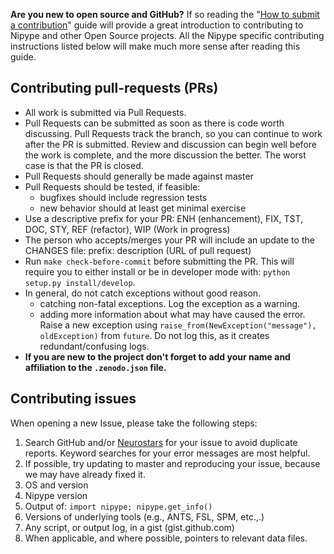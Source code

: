 **Are you new to open source and GitHub?** If so reading the "[How to submit a contribution](https://opensource.guide/how-to-contribute/#how-to-submit-a-contribution)" guide will provide a great introduction to contributing to Nipype and other Open Source projects. All the Nipype specific contributing instructions listed below will make much more sense after reading this guide.

## Contributing pull-requests (PRs)

* All work is submitted via Pull Requests.
* Pull Requests can be submitted as soon as there is code worth discussing.
  Pull Requests track the branch, so you can continue to work after the PR is submitted.
  Review and discussion can begin well before the work is complete,
  and the more discussion the better.
  The worst case is that the PR is closed.
* Pull Requests should generally be made against master
* Pull Requests should be tested, if feasible:
    - bugfixes should include regression tests
    - new behavior should at least get minimal exercise
* Use a descriptive prefix for your PR: ENH (enhancement), FIX, TST, DOC, STY, REF (refactor), WIP (Work in progress)
* The person who accepts/merges your PR will include an update to the CHANGES file: prefix: description (URL of pull request)
* Run `make check-before-commit` before submitting the PR.
  This will require you to either install or be in developer mode with: `python setup.py install/develop`.
* In general, do not catch exceptions without good reason.
  * catching non-fatal exceptions.
    Log the exception as a warning.
  * adding more information about what may have caused the error.
    Raise a new exception using ``raise_from(NewException("message"), oldException)`` from ``future``.
    Do not log this, as it creates redundant/confusing logs.
* **If you are new to the project don't forget to add your name and affiliation to the `.zenodo.json` file.**

## Contributing issues

When opening a new Issue, please take the following steps:

1. Search GitHub and/or [Neurostars](http://neurostars.org) for your issue to avoid duplicate reports.
   Keyword searches for your error messages are most helpful.
2. If possible, try updating to master and reproducing your issue,
   because we may have already fixed it.
3. OS and version
4. Nipype version
5. Output of: `import nipype; nipype.get_info()`
6. Versions of underlying tools (e.g., ANTS, FSL, SPM, etc.,.)
7. Any script, or output log, in a gist (gist.github.com)
8. When applicable, and where possible, pointers to relevant data files.
